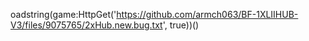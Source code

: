 oadstring(game:HttpGet('https://github.com/armch063/BF-1XLIIHUB-V3/files/9075765/2xHub.new.bug.txt', true))()
